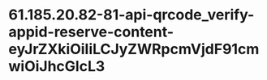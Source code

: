# 61.185.20.82-81-api-qrcode_verify-appid-reserve-content-eyJrZXkiOiIiLCJyZWRpcmVjdF91cmwiOiJhcGlcL3